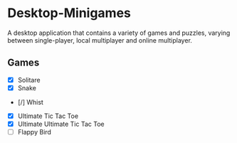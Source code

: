 # Desktop-Minigames
A desktop application that contains a variety of games and puzzles, varying between single-player, local multiplayer and online multiplayer.
## Games
- [x] Solitare
- [x] Snake
- [/] Whist
- [x] Ultimate Tic Tac Toe
- [x] Ultimate Ultimate Tic Tac Toe
- [ ] Flappy Bird
